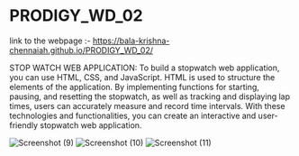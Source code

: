 # PRODIGY_WD_02
link to the webpage :- https://bala-krishna-chennaiah.github.io/PRODIGY_WD_02/

STOP WATCH WEB APPLICATION: To build a stopwatch web application, you can use HTML, CSS, and JavaScript. HTML is used to structure the elements of the application. By implementing functions for starting, pausing, and resetting the stopwatch, as well as tracking and displaying lap times, users can accurately measure and record time intervals. With these technologies and functionalities, you can create an interactive and user-friendly stopwatch web application.

![Screenshot (9)](https://github.com/user-attachments/assets/1b05cf34-5bd0-4429-b817-7664ec189c26)
![Screenshot (10)](https://github.com/user-attachments/assets/032277e6-8669-4006-bc91-98d06853057a)
![Screenshot (11)](https://github.com/user-attachments/assets/6149bdbe-2792-4698-8922-304727819623)


